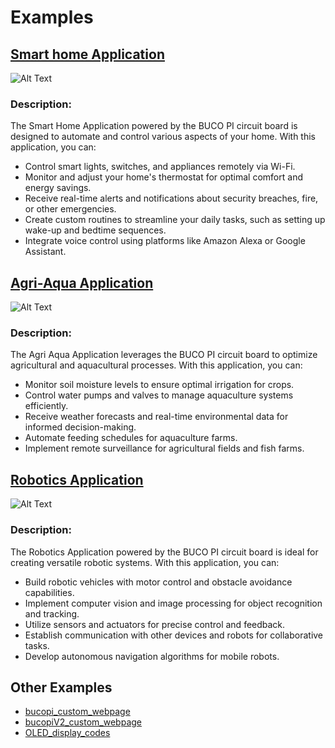 # Examples

## [Smart home Application](https://github.com/MJBeltran13/BUCO_PI/tree/main/2_examples/1_Smart-Home_Application)
![Alt Text](https://cdn.pixabay.com/photo/2019/04/03/12/04/home-4100193_1280.jpg)

### Description:
The Smart Home Application powered by the BUCO PI circuit board is designed to automate and control various aspects of your home. With this application, you can:

- Control smart lights, switches, and appliances remotely via Wi-Fi.
- Monitor and adjust your home's thermostat for optimal comfort and energy savings.
- Receive real-time alerts and notifications about security breaches, fire, or other emergencies.
- Create custom routines to streamline your daily tasks, such as setting up wake-up and bedtime sequences.
- Integrate voice control using platforms like Amazon Alexa or Google Assistant.

## [Agri-Aqua Application](https://github.com/MJBeltran13/BUCO_PI/tree/main/2_examples/2_Agri-Aqua_Application)
![Alt Text](https://cdn.vectorstock.com/i/1000x1000/02/25/smart-greenhouses-agricultural-robots-cartoon-vector-25160225.webp)
### Description:
The Agri Aqua Application leverages the BUCO PI circuit board to optimize agricultural and aquacultural processes. With this application, you can:

- Monitor soil moisture levels to ensure optimal irrigation for crops.
- Control water pumps and valves to manage aquaculture systems efficiently.
- Receive weather forecasts and real-time environmental data for informed decision-making.
- Automate feeding schedules for aquaculture farms.
- Implement remote surveillance for agricultural fields and fish farms.


## [Robotics Application](https://github.com/MJBeltran13/BUCO_PI/tree/main/2_examples/3_Robotics_Application)
![Alt Text](https://karakuri.com/assets/media/designs/uploads/sections/articlecomponent/1225x689/ai-and-iot-070803-357177.jpg)
### Description:
The Robotics Application powered by the BUCO PI circuit board is ideal for creating versatile robotic systems. With this application, you can:

- Build robotic vehicles with motor control and obstacle avoidance capabilities.
- Implement computer vision and image processing for object recognition and tracking.
- Utilize sensors and actuators for precise control and feedback.
- Establish communication with other devices and robots for collaborative tasks.
- Develop autonomous navigation algorithms for mobile robots.

## Other Examples
- [bucopi_custom_webpage](https://github.com/MJBeltran13/BUCO_PI/tree/main/2_examples/bucopi-custom-webpage)
- [bucopiV2_custom_webpage](https://github.com/MJBeltran13/BUCO_PI/tree/main/2_examples/4_bucopiV2-Custom-webpage)
- [OLED_display_codes](https://github.com/MJBeltran13/BUCO_PI/tree/main/2_examples/4_OLED_Display_Codes)